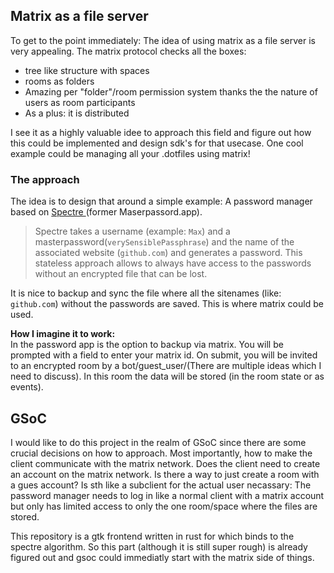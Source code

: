 ## Matrix as a file server

To get to the point immediately: The idea of using matrix as a file server is very appealing. The matrix protocol checks all the boxes:
 - tree like structure with spaces
 - rooms as folders
 - Amazing per "folder"/room permission system thanks the the nature of users as room participants
 - As a plus: it is distributed

I see it as a highly valuable idee to approach this field and figure out how this could be implemented and design sdk's for that usecase.
One cool example could be managing all your .dotfiles using matrix!
### The approach
The idea is to design that around a simple example: A password manager based on [Spectre ](https://gitlab.com/spectre.app)(former Maserpassord.app). 
> Spectre takes a username (example: `Max`) and a masterpassword(`verySensiblePassphrase`) and the name of the associated website (`github.com`) and generates a password. This stateless approach allows to always have access to the passwords without an encrypted file that can be lost.

It is nice to backup and sync the file where all the sitenames (like: `github.com`) without the passwords are saved. This is where matrix could be used.

**How I imagine it to work:** \
In the password app is the option to backup via matrix. You will be prompted with a field to enter your matrix id. On submit, you will be invited to an encrypted room by a bot/guest_user/(There are multiple ideas which I need to discuss). In this room the data will be stored (in the room state or as events).

## GSoC
I would like to do this project in the realm of GSoC since there are some crucial decisions on how to approach. Most importantly, how to make the client communicate with the matrix network.
Does the client need to create an account on the matrix network. Is there a way to just create a room with a gues account? Is sth like a subclient for the actual user necassary: The password manager needs to log in like a normal client with a matrix account but only has limited access to only the one room/space where the files are stored.

This repository is a gtk frontend written in rust for which binds to the spectre algorithm. So this part (although it is still super rough) is already figured out and gsoc could immediatly start with the matrix side of things.